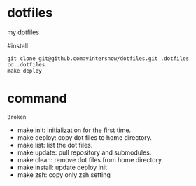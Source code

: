 # dotfiles
my dotfiles

#install

```
git clone git@github.com:vintersnow/dotfiles.git .dotfiles
cd .dotfiles
make deploy
```

# command
`Broken`

+ make init: initialization for the first time.
+ make deploy: copy dot files to home directory.
+ make list: list the dot files.
+ make update: pull repository and submodules.
+ make clean: remove dot files from home directory.
+ make install: update deploy init
+ make zsh: copy only zsh setting
